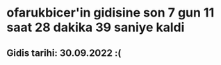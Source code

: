 # ofarukbicer'in gidisine son 7 gun 11 saat 28 dakika 39 saniye kaldi

## Gidis tarihi: 30.09.2022 :(